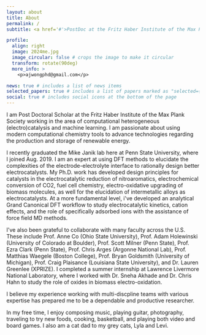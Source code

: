 ```yaml
---
layout: about
title: About
permalink: /
subtitle: <a href='#'>PostDoc at the Fritz Haber Institute of the Max Plank Society, and orevious Ph.D. Chemical Engineering Researcher with Prof. Mike Janik at Penn State University</a>.

profile:
  align: right
  image: 2024me.jpg
  image_circular: false # crops the image to make it circular
  transform: rotate(90deg) 
  more_info: >
    <p>ajwongphd@gmail.com</p>

news: true # includes a list of news items
selected_papers: true # includes a list of papers marked as "selected={true}"
social: true # includes social icons at the bottom of the page
---
```


I am Post Doctoral Scholar at the Fritz Haber Institute of the Max Plank Society working in the area of computational heterogeneous (electro)catalysis and machine learning. I am passionate about using modern computational chemistry tools to advance technologies regarding the production and storage of renewable energy. 

I recently graduated the Mike Janik lab here at Penn State University, where I joined Aug. 2019. I am an expert at using DFT methods to elucidate the complexities of the electrode-electrolyte interface to rationally design better electrocatalysts. My Ph.D. work has developed design principles for catalysts in the electrocatalytic reduction of nitroaromatics, electrochemical conversion of CO2, fuel cell chemistry, electro-oxidative upgrading of biomass molecules, as well for the elucidation of intermetallic alloys as electrocatalysts. At a more fundamental level, i've developed an analytical Grand Canonical DFT workflow to study  electrocatalytic kinetics, cation effects, and the role of specifically adsorbed ions with the assistance of force field MD methods. 

I've also been grateful to collaborate with many faculty across the U.S. These include Prof. Anne Co (Ohio State University), Prof. Adam Holewinski (University of Colorado at Boulder), Prof. Scott Milner (Penn State), Prof. Ezra Clark (Penn State), Prof. Chris Arges (Argonne National Lab), Prof. Matthias Waegele (Boston College), Prof. Bryan Goldsmith (University of Michigan), Prof. Craig Plaisance (Louisiana State University), and Dr. Lauren Greenlee (XPRIZE). I completed a summer internship at Lawrence Livermore National Laboratory, where I worked with Dr. Sneha Akhade and Dr. Chris Hahn to study the role of oxides in biomass electro-oxidation.

I believe my experience working with multi-discpline teams with various expertise has prepared me to be a dependable and productive researcher.

In my free time, I enjoy composing music, playing guitar, photography, traveling to try new foods, cooking, basketball, and playing both video and board games. I also am a cat dad to my grey cats, Lyla and Levi.
